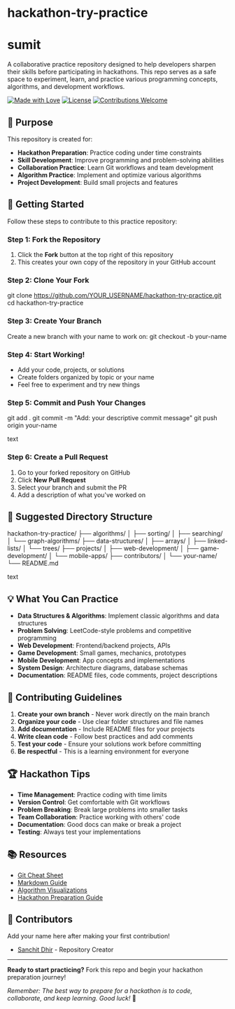 # hackathon-try-practice
# sumit
A collaborative practice repository designed to help developers sharpen their skills before participating in hackathons. This repo serves as a safe space to experiment, learn, and practice various programming concepts, algorithms, and development workflows.
<p align="left"> <a href="https://img.shields.io"><img alt="Made with Love" src="https://img.shields.io/badge/made%20with-love-ff69b4.svg"></a> <a href="#license"><img alt="License" src="https://img.shields.io/badge/license-MIT-informational"></a> <a href="#contributing"><img alt="Contributions Welcome" src="https://img.shields.io/badge/contributions-welcome-brightgreen.svg"></a> </p>

## 🎯 Purpose

This repository is created for:
- **Hackathon Preparation**: Practice coding under time constraints
- **Skill Development**: Improve programming and problem-solving abilities
- **Collaboration Practice**: Learn Git workflows and team development
- **Algorithm Practice**: Implement and optimize various algorithms
- **Project Development**: Build small projects and features

## 🚀 Getting Started

Follow these steps to contribute to this practice repository:

### Step 1: Fork the Repository
1. Click the **Fork** button at the top right of this repository
2. This creates your own copy of the repository in your GitHub account

### Step 2: Clone Your Fork
git clone https://github.com/YOUR_USERNAME/hackathon-try-practice.git
cd hackathon-try-practice


### Step 3: Create Your Branch
Create a new branch with your name to work on:
git checkout -b your-name


### Step 4: Start Working!
- Add your code, projects, or solutions
- Create folders organized by topic or your name
- Feel free to experiment and try new things

### Step 5: Commit and Push Your Changes
git add .
git commit -m "Add: your descriptive commit message"
git push origin your-name

text

### Step 6: Create a Pull Request
1. Go to your forked repository on GitHub
2. Click **New Pull Request**
3. Select your branch and submit the PR
4. Add a description of what you've worked on

## 📁 Suggested Directory Structure

hackathon-try-practice/
├── algorithms/
│ ├── sorting/
│ ├── searching/
│ └── graph-algorithms/
├── data-structures/
│ ├── arrays/
│ ├── linked-lists/
│ └── trees/
├── projects/
│ ├── web-development/
│ ├── game-development/
│ └── mobile-apps/
├── contributors/
│ └── your-name/
└── README.md

text

## 💡 What You Can Practice

- **Data Structures & Algorithms**: Implement classic algorithms and data structures
- **Problem Solving**: LeetCode-style problems and competitive programming
- **Web Development**: Frontend/backend projects, APIs
- **Game Development**: Small games, mechanics, prototypes  
- **Mobile Development**: App concepts and implementations
- **System Design**: Architecture diagrams, database schemas
- **Documentation**: README files, code comments, project descriptions

## 🤝 Contributing Guidelines

1. **Create your own branch** - Never work directly on the main branch
2. **Organize your code** - Use clear folder structures and file names
3. **Add documentation** - Include README files for your projects
4. **Write clean code** - Follow best practices and add comments
5. **Test your code** - Ensure your solutions work before committing
6. **Be respectful** - This is a learning environment for everyone

## 🏆 Hackathon Tips

- **Time Management**: Practice coding with time limits
- **Version Control**: Get comfortable with Git workflows
- **Problem Breaking**: Break large problems into smaller tasks
- **Team Collaboration**: Practice working with others' code
- **Documentation**: Good docs can make or break a project
- **Testing**: Always test your implementations

## 📚 Resources

- [Git Cheat Sheet](https://education.github.com/git-cheat-sheet-education.pdf)
- [Markdown Guide](https://www.markdownguide.org/basic-syntax/)
- [Algorithm Visualizations](https://visualgo.net/)
- [Hackathon Preparation Guide](https://github.com/topics/hackathon)

## 🌟 Contributors

Add your name here after making your first contribution!

- [Sanchit Dhir](https://github.com/sanchit-dhir) - Repository Creator

---

**Ready to start practicing?** Fork this repo and begin your hackathon preparation journey! 

*Remember: The best way to prepare for a hackathon is to code, collaborate, and keep learning. Good luck!* 🚀
